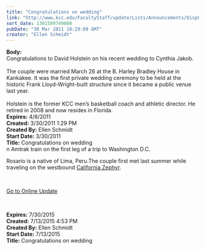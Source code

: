 ```yaml
---
title: "Congratulations on wedding"
link: "http://www.kcc.edu/FacultyStaff/update/Lists/Announcements/DispForm.aspx?ID=194"
sort_date: 1301509749000
pubDate: "30 Mar 2011 18:29:09 GMT"
creator: "Ellen Schmidt"
---
```


<div><b>Body:</b> <div class=ExternalClass594E2C801C9D49EDA9739400D782382A><div>Congratulations to David Holstein on his recent wedding to Cynthia Jakob. </div>
<div><br>The couple were married March 26 at the B. Harley Bradley House in Kankakee. It was the first private wedding ceremony to be held at the historic Frank Lloyd-Wright-built structure since it became a public venue last year.</div>
<div><br>Holstein is the former KCC men’s basketball coach and athletic director. He retired in 2008 and now resides in Florida.<br></div></div></div>
<div><b>Expires:</b> 4/8/2011</div>
<div><b>Created:</b> 3/30/2011 1:29 PM</div>
<div><b>Created By:</b> Ellen Schmidt</div>
<div><b>Start Date:</b> 3/30/2011</div>
<div><b>Title:</b> Congratulations on wedding</div>
n Amtrak train on the first leg of a trip to Washington D.C.</p>
<p>Rosario is a native of Lima, Peru.The couple first met last summer while traveling on the westbound <a href="http://www.amtrak.com/california-zephyr-train">California Zephyr</a>. </p>
<p> </p>
<p><a href="/update">Go to Online Update</a></p>
<p><br /></p></div></div>
<div><b>Expires:</b> 7/30/2015</div>
<div><b>Created:</b> 7/13/2015 4:53 PM</div>
<div><b>Created By:</b> Ellen Schmidt</div>
<div><b>Start Date:</b> 7/13/2015</div>
<div><b>Title:</b> Congratulations on wedding</div>
